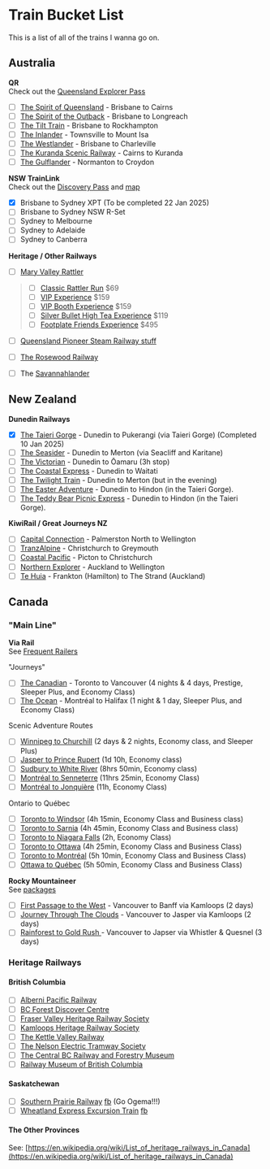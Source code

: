 # Train Bucket List

This is a list of all of the trains I wanna go on.

## Australia

**QR**<br>
Check out the [Queensland Explorer Pass](https://www.queenslandrailtravel.com.au/Documents/Fact%20Sheets%20and%20brochures/Queensland%20Explorer%20Pass.pdf)

- [ ] [The Spirit of Queensland](https://www.queenslandrailtravel.com.au/railexperiences/ourtrains/spiritofqueensland) - Brisbane to Cairns
- [ ] [The Spirit of the Outback](https://www.queenslandrailtravel.com.au/railexperiences/ourtrains/spiritoftheoutback) - Brisbane to Longreach
- [ ] [The Tilt Train](https://www.queenslandrailtravel.com.au/railexperiences/ourtrains/tilttrain) - Brisbane to Rockhampton
- [ ] [The Inlander](https://www.queenslandrailtravel.com.au/railexperiences/ourtrains/inlander) - Townsville to Mount Isa
- [ ] [The Westlander](https://www.queenslandrailtravel.com.au/railexperiences/ourtrains/westlander) - Brisbane to Charleville
- [ ] [The Kuranda Scenic Railway](https://www.queenslandrailtravel.com.au/railexperiences/ourtrains/kurandascenicrailway) - Cairns to Kuranda
- [ ] [The Gulflander](https://www.queenslandrailtravel.com.au/railexperiences/ourtrains/gulflander) - Normanton to Croydon

**NSW TrainLink** <br>
Check out the [Discovery Pass](https://transportnsw.info/tickets-opal/regional-tickets-fares/discovery-pass) and [map](https://transportnsw.info/regional-network-map)

- [x] Brisbane to Sydney XPT (To be completed 22 Jan 2025)
- [ ] Brisbane to Sydney NSW R-Set
- [ ] Sydney to Melbourne
- [ ] Sydney to Adelaide
- [ ] Sydney to Canberra

**Heritage / Other Railways**

- [ ] [Mary Valley Rattler](https://www.maryvalleyrattler.com.au/)
> - [ ] [Classic Rattler Run](https://www.maryvalleyrattler.com.au/train-journeys/classic-rattler-run/) $69
> - [ ] [VIP Experience](https://www.maryvalleyrattler.com.au/packages/vip-club-car/) $159
> - [ ] [VIP Booth Experience](https://www.maryvalleyrattler.com.au/packages/vip-booth/) $159
> - [ ] [Silver Bullet High Tea Experience](https://www.maryvalleyrattler.com.au/train-journeys/silver-bullet-high-tea/) $119
> - [ ] [Footplate Friends Experience](https://www.maryvalleyrattler.com.au/footplate-friends-experience/) $495
- [ ] [Queensland Pioneer Steam Railway stuff](https://www.facebook.com/QldPioneerSteamRailway)
- [ ] [The Rosewood Railway](https://www.rosewoodrailway.org.au/)
- [ ] The [Savannahlander](https://savannahlander.com.au)


## New Zealand

**Dunedin Railways**

- [x] [The Taieri Gorge](https://www.dunedinrailways.co.nz/cruise-excursions/the-taieri-gorge-cruise-excursion) - Dunedin to Pukerangi (via Taieri Gorge)  (Completed 10 Jan 2025)
- [ ] [The Seasider](https://www.dunedinrailways.co.nz/journeys/the-seasider-journey) - Dunedin to Merton (via Seacliff and Karitane)
- [ ] [The Victorian](https://www.dunedinrailways.co.nz/journeys/the-victorian-journey) - Dunedin to Ōamaru (3h stop)
- [ ] [The Coastal Express](https://www.dunedinrailways.co.nz/journeys/the-coastal-express) - Dunedin to Waitati
- [ ] [The Twilight Train](https://www.dunedinrailways.co.nz/journeys/twilight-train-journey) - Dunedin to Merton (but in the evening)
- [ ] [The Easter Adventure](https://www.dunedinrailways.co.nz/journeys/the-easter-adventure) - Dunedin to Hindon (in the Taieri Gorge).
- [ ] [The Teddy Bear Picnic Express](https://www.dunedinrailways.co.nz/journeys/the-teddy-bear-picnic-express) - Dunedin to Hindon (in the Taieri Gorge).

**KiwiRail / Great Journeys NZ**

- [ ] [Capital Connection](https://www.greatjourneysnz.com/capital-connection/) - Palmerston North to Wellington
- [ ] [TranzAlpine](https://www.greatjourneysnz.com/scenic-trains/tranzalpine-train/) - Christchurch to Greymouth
- [ ] [Coastal Pacific](https://www.greatjourneysnz.com/scenic-trains/coastal-pacific-train/) - Picton to Christchurch
- [ ] [Northern Explorer](https://www.greatjourneysnz.com/scenic-trains/northern-explorer-train/) - Auckland to Wellington
- [ ] [Te Huia](https://www.tehuiatrain.co.nz/) - Frankton (Hamilton) to The Strand (Auckland)

## Canada

### "Main Line"

**Via Rail**<br>
See [Frequent Railers](https://www.viarail.ca/en/offers/frequent-railers)

"Journeys"

- [ ] [The Canadian](https://www.viarail.ca/en/explore-our-destinations/trains/rockies-and-pacific/toronto-vancouver-canadian) - Toronto to Vancouver (4 nights & 4 days, Prestige, Sleeper Plus, and Economy Class)
- [ ] [The Ocean](https://www.viarail.ca/en/explore-our-destinations/trains/atlantic-canada/montreal-halifax-ocean) - Montréal to Halifax (1 night & 1 day, Sleeper Plus, and Economy Class)

Scenic Adventure Routes

- [ ] [Winnipeg to Churchill](https://www.viarail.ca/en/explore-our-destinations/trains/regional-trains/winnipeg-churchill) (2 days & 2 nights, Economy class, and Sleeper Plus)
- [ ] [Jasper to Prince Rupert](https://www.viarail.ca/en/explore-our-destinations/trains/regional-trains/jasper-prince-rupert) (1d 10h, Economy class)
- [ ] [Sudbury to White River](https://www.viarail.ca/en/explore-our-destinations/trains/regional-trains/sudbury-white-river) (8hrs 50min, Economy class)
- [ ] [Montréal to Senneterre](https://www.viarail.ca/en/explore-our-destinations/trains/regional-trains/montreal-senneterre) (11hrs 25min, Economy Class)
- [ ] [Montréal to Jonquière](https://www.viarail.ca/en/explore-our-destinations/trains/regional-trains/montreal-jonquiere) (11h, Economy Class)

Ontario to Québec

- [ ] [Toronto to Windsor](https://www.viarail.ca/en/explore-our-destinations/trains/ontario-and-quebec/toronto-windsor) (4h 15min, Economy Class and Business class)
- [ ] [Toronto to Sarnia](https://www.viarail.ca/en/explore-our-destinations/trains/ontario-and-quebec/toronto-sarnia) (4h 45min, Economy Class and Business class)
- [ ] [Toronto to Niagara Falls](https://www.viarail.ca/en/explore-our-destinations/trains/ontario-and-quebec/toronto-niagara-falls) (2h, Economy Class)
- [ ] [Toronto to Ottawa](https://www.viarail.ca/en/explore-our-destinations/trains/ontario-and-quebec/toronto-ottawa) (4h 25min, Economy Class and Business Class)
- [ ] [Toronto to Montréal](https://www.viarail.ca/en/explore-our-destinations/trains/ontario-and-quebec/toronto-montreal) (5h 10min, Economy Class and Business Class)
- [ ] [Ottawa to Québec](https://www.viarail.ca/en/explore-our-destinations/trains/ontario-and-quebec/ottawa-quebec-city) (5h 50min, Economy Class and Business Class)

**Rocky Mountaineer**<br>
See [packages](https://www.rockymountaineer.com/package-search)

- [ ] [First Passage to the West](https://www.rockymountaineer.com/train-routes/first-passage-west) - Vancouver to Banff via Kamloops (2 days)
- [ ] [Journey Through The Clouds](https://www.rockymountaineer.com/train-routes/journey-through-clouds) - Vancouver to Jasper via Kamloops (2 days)
- [ ] [Rainforest to Gold Rush ](https://www.rockymountaineer.com/train-routes/rainforest-gold-rush) - Vancouver to Japser via Whistler & Quesnel (3 days)

### Heritage Railways
#### British Columbia
- [ ] [Alberni Pacific Railway](https://www.albernipacificrailway.ca/)
- [ ] [BC Forest Discover Centre](https://bcforestdiscoverycentre.com/)
- [ ] [Fraser Valley Heritage Railway Society](https://fvhrs.org/)
- [ ] [Kamloops Heritage Railway Society](https://kamrail.com/)
- [ ] [The Kettle Valley Railway](https://www.kettlevalleyrail.org/)
- [ ] [The Nelson Electric Tramway Society](https://www.nelsonstreetcar.org/)
- [ ] [The Central BC Railway and Forestry Museum](https://pgrfm.bc.ca/)
- [ ] [Railway Museum of British Columbia](https://www.wcra.org/)

#### Saskatchewan
- [ ] [Southern Prairie Railway](https://www.southernprairierailway.ca/) [fb](https://www.facebook.com/southernprairierailway/) (Go Ogema!!!)
- [ ] [Wheatland Express Excursion Train](https://wheatlandexpresstrain.ca/) [fb](https://www.facebook.com/wheatlandexpressexcursiontrain/)

#### The Other Provinces
See: [https://en.wikipedia.org/wiki/List_of_heritage_railways_in_Canada](https://en.wikipedia.org/wiki/List_of_heritage_railways_in_Canada)